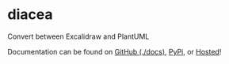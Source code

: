 # diacea

Convert between Excalidraw and PlantUML

Documentation can be found on [GitHub (./docs)](./docs), [PyPi](https://pypi.org/project/diacea/), or [Hosted](https://diacea.kyleking.me/)!
